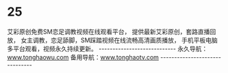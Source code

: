 # 25
艾彩原创免费SM恋足调教视频在线观看平台， 提供最新艾彩原创，套路直播回放， 女主调教，恋足舔脚，SM踩踏视频在线流畅高清画质播放， 手机平板电脑多平台观看，视频永久持续更新。 ---------------------------- 永久导航：www.tonghaowu.com  备用导航：www.tonghaotv.com -------------------------------
